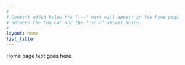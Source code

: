 ```yaml
---
#
# Content added below the "---" mark will appear in the home page
# between the top bar and the list of recent posts.
#
layout: home
list_title: 
---
```


Home page text goes here.
